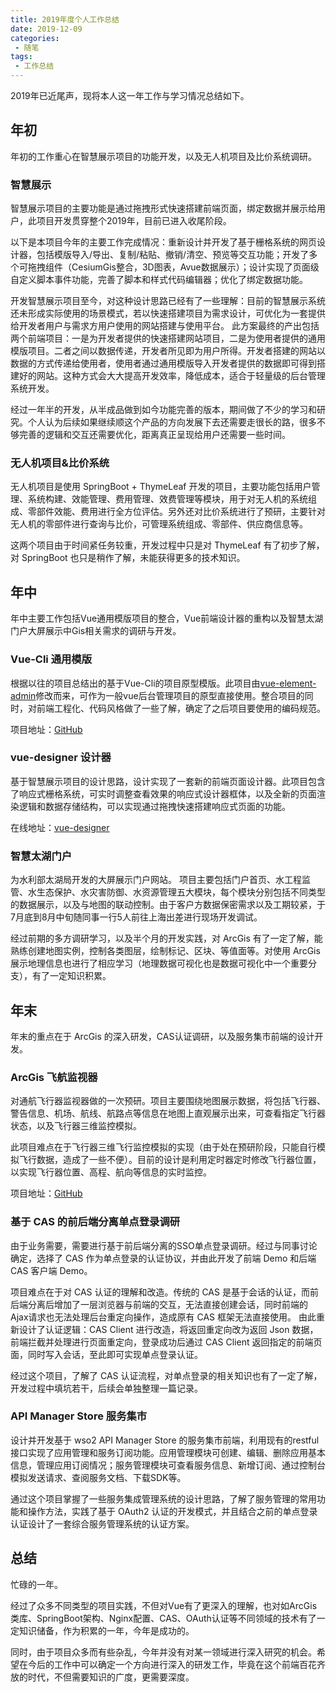 ```yaml
---
title: 2019年度个人工作总结
date: 2019-12-09
categories:
 - 随笔
tags:
 - 工作总结
---
```


2019年已近尾声，现将本人这一年工作与学习情况总结如下。

<!-- more -->

## 年初
年初的工作重心在智慧展示项目的功能开发，以及无人机项目及比价系统调研。

### 智慧展示
智慧展示项目的主要功能是通过拖拽形式快速搭建前端页面，绑定数据并展示给用户，此项目开发贯穿整个2019年，目前已进入收尾阶段。

以下是本项目今年的主要工作完成情况：重新设计并开发了基于栅格系统的网页设计器，包括模版导入/导出、复制/粘贴、撤销/清空、预览等交互功能；开发了多个可拖拽组件（CesiumGis整合，3D图表，Avue数据展示）；设计实现了页面级自定义脚本事件功能，完善了脚本和样式代码编辑器；优化了绑定数据功能。

开发智慧展示项目至今，对这种设计思路已经有了一些理解：目前的智慧展示系统还未形成实际使用的场景模式，若以快速搭建项目为需求设计，可优化为一套提供给开发者用户与需求方用户使用的网站搭建与使用平台。
此方案最终的产出包括两个前端项目：一是为开发者提供的快速搭建网站项目，二是为使用者提供的通用模版项目。二者之间以数据传递，开发者所见即为用户所得。开发者搭建的网站以数据的方式传递给使用者，使用者通过通用模版导入开发者提供的数据即可得到搭建好的网站。这种方式会大大提高开发效率，降低成本，适合于轻量级的后台管理系统开发。

经过一年半的开发，从半成品做到如今功能完善的版本，期间做了不少的学习和研究。个人认为后续如果继续顺这个产品的方向发展下去还需要走很长的路，很多不够完善的逻辑和交互还需要优化，距离真正呈现给用户还需要一些时间。

### 无人机项目&比价系统
无人机项目是使用 SpringBoot + ThymeLeaf 开发的项目，主要功能包括用户管理、系统构建、效能管理、费用管理、效费管理等模块，用于对无人机的系统组成、零部件效能、费用进行全方位评估。另外还对比价系统进行了预研，主要针对无人机的零部件进行查询与比价，可管理系统组成、零部件、供应商信息等。

这两个项目由于时间紧任务较重，开发过程中只是对 ThymeLeaf 有了初步了解，对 SpringBoot 也只是稍作了解，未能获得更多的技术知识。

## 年中
年中主要工作包括Vue通用模版项目的整合，Vue前端设计器的重构以及智慧太湖门户大屏展示中Gis相关需求的调研与开发。

### Vue-Cli 通用模版
根据以往的项目总结出的基于Vue-Cli的项目原型模版。此项目由[vue-element-admin](https://github.com/PanJiaChen/vue-element-admin)修改而来，可作为一般vue后台管理项目的原型直接使用。整合项目的同时，对前端工程化、代码风格做了一些了解，确定了之后项目要使用的编码规范。

项目地址：[GitHub](https://github.com/musheng66/vue-cli3-template)

### vue-designer 设计器
基于智慧展示项目的设计思路，设计实现了一套新的前端页面设计器。此项目包含了响应式栅格系统，可实时调整查看效果的响应式设计器框体，以及全新的页面渲染逻辑和数据存储结构，可以实现通过拖拽快速搭建响应式页面的功能。

在线地址：[vue-designer](http://www.musheng.art/vue-designer)

### 智慧太湖门户
为水利部太湖局开发的大屏展示门户网站。
项目主要包括门户首页、水工程监管、水生态保护、水灾害防御、水资源管理五大模块，每个模块分别包括不同类型的数据展示，以及与地图的联动控制。由于客户方数据保密需求以及工期较紧，于7月底到8月中旬随同事一行5人前往上海出差进行现场开发调试。

经过前期的多方调研学习，以及半个月的开发实践，对 ArcGis 有了一定了解，能熟练创建地图实例，控制各类图层，绘制标记、区块、等值面等。对使用 ArcGis 展示地理信息也进行了相应学习（地理数据可视化也是数据可视化中一个重要分支），有了一定知识积累。

## 年末
年末的重点在于 ArcGis 的深入研发，CAS认证调研，以及服务集市前端的设计开发。

### ArcGis 飞航监视器
对通航飞行器监视器做的一次预研。项目主要围绕地图展示数据，将包括飞行器、警告信息、机场、航线、航路点等信息在地图上直观展示出来，可查看指定飞行器状态，以及飞行器三维监控模拟。

此项目难点在于飞行器三维飞行监控模拟的实现（由于处在预研阶段，只能自行模拟飞行数据，造成了一些不便）。目前的设计是利用定时器定时修改飞行器位置，以实现飞行器位置、高程、航向等信息的实时监控。

项目地址：[GitHub](https://github.com/musheng66/vue-arcgis-demo)

### 基于 CAS 的前后端分离单点登录调研
由于业务需要，需要进行基于前后端分离的SSO单点登录调研。经过与同事讨论确定，选择了 CAS 作为单点登录的认证协议，并由此开发了前端 Demo 和后端 CAS 客户端 Demo。

项目难点在于对 CAS 认证的理解和改造。传统的 CAS 是基于会话的认证，而前后端分离后增加了一层浏览器与前端的交互，无法直接创建会话，同时前端的Ajax请求也无法处理后台重定向操作，造成原有 CAS 框架无法直接使用。
由此重新设计了认证逻辑：CAS Client 进行改造，将返回重定向改为返回 Json 数据，前端拦截并处理进行页面重定向，登录成功后通过 CAS Client 返回指定的前端页面，同时写入会话，至此即可实现单点登录认证。

经过这个项目，了解了 CAS 认证流程，对单点登录的相关知识也有了一定了解，开发过程中填坑若干，后续会单独整理一篇记录。

### API Manager Store 服务集市
设计并开发基于 wso2 API Manager Store 的服务集市前端，利用现有的restful接口实现了应用管理和服务订阅功能。应用管理模块可创建、编辑、删除应用基本信息，管理应用订阅情况；服务管理模块可查看服务信息、新增订阅、通过控制台模拟发送请求、查阅服务文档、下载SDK等。

通过这个项目掌握了一些服务集成管理系统的设计思路，了解了服务管理的常用功能和操作方法，实践了基于 OAuth2 认证的开发模式，并且结合之前的单点登录认证设计了一套综合服务管理系统的认证方案。

## 总结
忙碌的一年。

经过了众多不同类型的项目实践，不但对Vue有了更深入的理解，也对如ArcGis类库、SpringBoot架构、Nginx配置、CAS、OAuth认证等不同领域的技术有了一定知识储备，作为积累的一年，今年是成功的。

同时，由于项目众多而有些杂乱，今年并没有对某一领域进行深入研究的机会。希望在今后的工作中可以确定一个方向进行深入的研发工作，毕竟在这个前端百花齐放的时代，不但需要知识的广度，更需要深度。